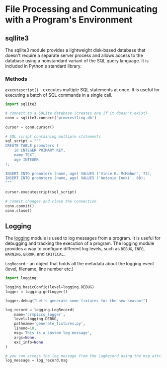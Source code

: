 # File Processing and Communicating with a Program's Environment

## sqllite3
The sqllite3 module provides a lightweight disk-based database that doesn't require a separate server process and allows access to the database using a nonstandard variant of the SQL query language. It is included in Python's standard library.

### Methods
`executescript()` - executes multiple SQL statements at once. It is useful for executing a batch of SQL commands in a single call.
```python
import sqlite3

# connect to a SQLite database (creates one if it doesn't exist)
conn = sqlite3.connect('prowrestling.db')
 
cursor = conn.cursor()
 
# SQL script containing multiple statements
sql_script = """
CREATE TABLE promoters (
    id INTEGER PRIMARY KEY,
    name TEXT,
    age INTEGER
);
 
INSERT INTO promoters (name, age) VALUES ('Vince K. McMahon', 73);
INSERT INTO promoters (name, age) VALUES ('Antonio Inoki', 68);
"""
 
cursor.executescript(sql_script)
 
# commit changes and close the connection
conn.commit()
conn.close()
```

## Logging
The [logging](https://docs.python.org/3/library/logging.html) module is used to log messages from a program. It is useful for debugging and tracking the execution of a program. The logging module provides a way to configure different log levels, such as `DEBUG`, `INFO`, `WARNING`, `ERROR`, and `CRITICAL`.

`LogRecord` - an object that holds all the metadata about the logging event (level, filename, line number etc.)

```python
import logging

logging.basicConfig(level=logging.DEBUG)
logger = logging.getLogger()

logger.debug("Let's generate some fixtures for the new season!")

log_record = logging.LogRecord(
    name='crmpicco_logger',
    level=logging.DEBUG,
    pathname='generate_fixtures.py',
    lineno=10,
    msg='This is a custom log message',
    args=None,
    exc_info=None
)

# you can access the log message from the LogRecord using the msg attribute
log_message = log_record.msg
```
